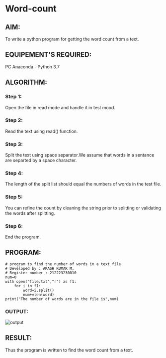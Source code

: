 # Word-count
## AIM:
To write a python program for getting the word count from a text.
## EQUIPEMENT'S REQUIRED: 
PC
Anaconda - Python 3.7
## ALGORITHM: 
### Step 1:
Open the file in read mode and handle it in test mood.

### Step 2:
Read the text using read() function.

### Step 3:
Split the text using space separator.We assume that words in a sentance are separted by a space character.

### Step 4:
The length of the split list should equal the numbers of words in the test file.

### Step 5:
You can refine the count by cleaning the string prior to splitting or validating the words after splitting.

### Step 6:
End the program. 

## PROGRAM:
```
# program to find the number of words in a text file
# Developed by : AKASH KUMAR M.
# Register number : 212223230010
num=0
with open("file.txt","r") as f1:
    for i in f1:
        word=i.split()
        num+=len(word)
print("The number of words are in the file is",num)
```

### OUTPUT:
![output](https://github.com/akash7812/Word-count/assets/146819826/67c62250-cc79-4dbb-b325-d754cddae22b)




## RESULT:
Thus the program is written to find the word count from a text.

